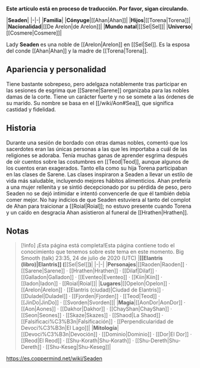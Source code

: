 **Este artículo está en proceso de traducción. Por favor, sigan circulando.**


|**Seaden**|
|-|-|
|**Familia**|
|**Cónyuge**|[[Ahan\|Ahan]]|
|**Hijos**|[[Torena\|Torena]]|
|**Nacionalidad**|[[De Arelon\|de Arelon]]|
|**Mundo natal**|[[Sel\|Sel]]|
|**Universo**|[[Cosmere\|Cosmere]]|

Lady **Seaden** es una noble de [[Arelon\|Arelon]] en [[Sel\|Sel]]. Es la esposa del conde [[Ahan\|Ahan]] y la madre de [[Torena\|Torena]].

## Apariencia y personalidad
Tiene bastante sobrepeso, pero adelgaza notablemente tras participar en las sesiones de esgrima que [[Sarene\|Sarene]] organizaba para las nobles damas de la corte. Tiene un carácter fuerte y no se somete a las órdenes de su marido. Su nombre se basa en el [[/wiki/Aon#Sea]], que significa castidad y fidelidad.

## Historia
Durante una sesión de bordado con otras damas nobles, comentó que los sacerdotes eran las únicas personas a las que les importaba a cuál de las religiones se adoraba.
Tenía muchas ganas de aprender esgrima después de oír cuentos sobre las costumbres en [[Teod\|Teod]], aunque algunos de los cuentos eran exagerados. Tanto ella como su hija Torena participaban en las clases de Sarene.
Las clases inspiraron a Seaden a llevar un estilo de vida más saludable, incluyendo mejores hábitos alimenticios. Ahan prefería a una mujer rellenita y se sintió decepcionado por su pérdida de peso, pero Seaden no se dejó intimidar e intentó convencerle de que él también debía comer mejor.
No hay indicios de que Seaden estuviera al tanto del complot de Ahan para traicionar a [[Roial\|Roial]]; no estuvo presente cuando Torena y un caído en desgracia Ahan asistieron al funeral de [[Hrathen\|Hrathen]].

## Notas

> [!info] ¡Esta página está completa!Esta página contiene todo el conocimiento que tenemos sobre este tema en este momento.
Big Smooth (talk) 23:35, 24 de julio de 2020 (UTC)
|**[[Elantris (libro)\|Elantris]] (**[[Sel\|Sel]]**)**|
|-|-|
|**Personajes**|[[Raoden\|Raoden]] · [[Sarene\|Sarene]] · [[Hrathen\|Hrathen]] · [[Dilaf\|Dilaf]] · [[Galladon\|Galladon]] · [[Eventeo\|Eventeo]] · [[Kiin\|Kiin]] · [[Iadon\|Iadon]] · [[Roial\|Roial]]|
|**Lugares**|[[Opelon\|Opelon]] · [[Arelon\|Arelon]] · [[Elantris (ciudad)\|Ciudad de Elantris]] · [[Duladel\|Duladel]] · [[Fjorden\|Fjorden]] · [[Teod\|Teod]] · [[JinDo\|JinDo]] · [[Svorden\|Svorden]]|
|**Magia**|[[AonDor\|AonDor]] · [[Aon\|Aones]] · [[Dakhor\|Dakhor]] · [[ChayShan\|ChayShan]] · [[Seon\|Seones]] · [[Skaze\|Skazes]] · [[Shaod\|La Shaod]] · [[Falsificaci%C3%B3n\|Falsificación]] · [[Perpendicularidad de Devoci%C3%B3n\|El Lago]]|
|**Mitología**|[[Devoci%C3%B3n\|Devoción]] · [[Dominio\|Dominio]] · [[Dor\|El Dor]] · [[Reod\|El Reod]] · [[Shu-Korath\|Shu-Korath]] · [[Shu-Dereth\|Shu-Dereth]] · [[Shu-Keseg\|Shu-Keseg]]|



https://es.coppermind.net/wiki/Seaden